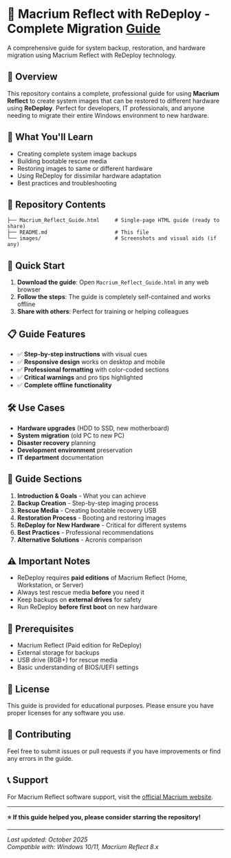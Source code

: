 # 🧠 Macrium Reflect with ReDeploy - Complete Migration [Guide](https://cbajoker.github.io/System-Backup/)


A comprehensive guide for system backup, restoration, and hardware migration using Macrium Reflect with ReDeploy technology.

## 📖 Overview

This repository contains a complete, professional guide for using **Macrium Reflect** to create system images that can be restored to different hardware using **ReDeploy**. Perfect for developers, IT professionals, and anyone needing to migrate their entire Windows environment to new hardware.

## 🎯 What You'll Learn

- Creating complete system image backups
- Building bootable rescue media
- Restoring images to same or different hardware
- Using ReDeploy for dissimilar hardware adaptation
- Best practices and troubleshooting

## 📁 Repository Contents

```
├── Macrium_Reflect_Guide.html     # Single-page HTML guide (ready to share)
├── README.md                      # This file
└── images/                        # Screenshots and visual aids (if any)
```

## 🚀 Quick Start

1. **Download the guide**: Open `Macrium_Reflect_Guide.html` in any web browser
2. **Follow the steps**: The guide is completely self-contained and works offline
3. **Share with others**: Perfect for training or helping colleagues

## 📋 Guide Features

- ✅ **Step-by-step instructions** with visual cues
- ✅ **Responsive design** works on desktop and mobile
- ✅ **Professional formatting** with color-coded sections
- ✅ **Critical warnings** and pro tips highlighted
- ✅ **Complete offline functionality**

## 🛠️ Use Cases

- **Hardware upgrades** (HDD to SSD, new motherboard)
- **System migration** (old PC to new PC)
- **Disaster recovery** planning
- **Development environment** preservation
- **IT department** documentation

## 📖 Guide Sections

1. **Introduction & Goals** - What you can achieve
2. **Backup Creation** - Step-by-step imaging process
3. **Rescue Media** - Creating bootable recovery USB
4. **Restoration Process** - Booting and restoring images
5. **ReDeploy for New Hardware** - Critical for different systems
6. **Best Practices** - Professional recommendations
7. **Alternative Solutions** - Acronis comparison

## ⚠️ Important Notes

- ReDeploy requires **paid editions** of Macrium Reflect (Home, Workstation, or Server)
- Always test rescue media **before** you need it
- Keep backups on **external drives** for safety
- Run ReDeploy **before first boot** on new hardware

## 🔧 Prerequisites

- Macrium Reflect (Paid edition for ReDeploy)
- External storage for backups
- USB drive (8GB+) for rescue media
- Basic understanding of BIOS/UEFI settings

## 📄 License

This guide is provided for educational purposes. Please ensure you have proper licenses for any software you use.

## 🤝 Contributing

Feel free to submit issues or pull requests if you have improvements or find any errors in the guide.

## 📞 Support

For Macrium Reflect software support, visit the [official Macrium website](https://www.macrium.com/).

---

**⭐ If this guide helped you, please consider starring the repository!**

---

*Last updated: October 2025*  
*Compatible with: Windows 10/11, Macrium Reflect 8.x*
